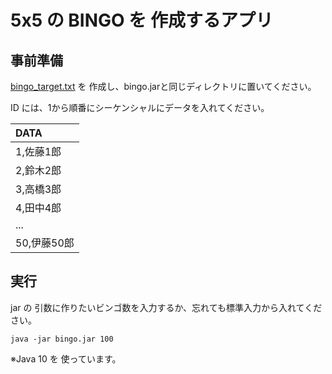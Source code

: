 # 5x5 の BINGO を 作成するアプリ


事前準備
--------

[bingo_target.txt](https://github.com/kouji-kojima/Bingo/blob/master/bingo_target.txt) を 作成し、bingo.jarと同じディレクトリに置いてください。

ID には、1から順番にシーケンシャルにデータを入れてください。

|DATA        |
|:-----------|
|1,佐藤1郎   |
|2,鈴木2郎   |
|3,高橋3郎   |
|4,田中4郎   |
|...         |
|50,伊藤50郎 |


実行
----

jar の 引数に作りたいビンゴ数を入力するか、忘れても標準入力から入れてください。

```
java -jar bingo.jar 100
```

※Java 10 を 使っています。
